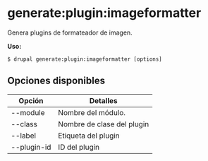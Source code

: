 # generate:plugin:imageformatter
Genera plugins de formateador de imagen.

**Uso:**
```
$ drupal generate:plugin:imageformatter [options]
```

## Opciones disponibles
Opción | Detalles
-------|-------------
--module | Nombre del módulo.
--class | Nombre de clase del plugin
--label | Etiqueta del plugin
--plugin-id | ID del plugin
